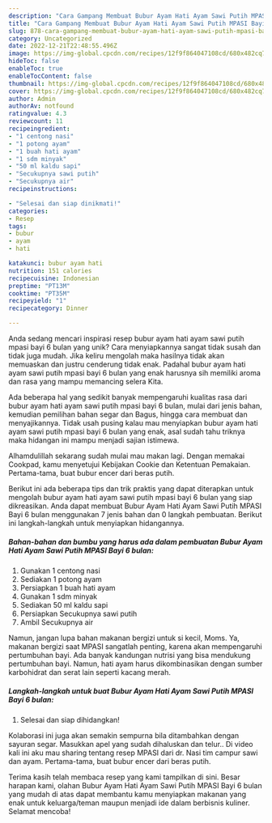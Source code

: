 ```yaml
---
description: "Cara Gampang Membuat Bubur Ayam Hati Ayam Sawi Putih MPASI Bayi 6 bulan yang Lezat"
title: "Cara Gampang Membuat Bubur Ayam Hati Ayam Sawi Putih MPASI Bayi 6 bulan yang Lezat"
slug: 878-cara-gampang-membuat-bubur-ayam-hati-ayam-sawi-putih-mpasi-bayi-6-bulan-yang-lezat
category: Uncategorized
date: 2022-12-21T22:48:55.496Z
image: https://img-global.cpcdn.com/recipes/12f9f864047108cd/680x482cq70/bubur-ayam-hati-ayam-sawi-putih-mpasi-bayi-6-bulan-foto-resep-utama.jpg
hideToc: false
enableToc: true
enableTocContent: false
thumbnail: https://img-global.cpcdn.com/recipes/12f9f864047108cd/680x482cq70/bubur-ayam-hati-ayam-sawi-putih-mpasi-bayi-6-bulan-foto-resep-utama.jpg
cover: https://img-global.cpcdn.com/recipes/12f9f864047108cd/680x482cq70/bubur-ayam-hati-ayam-sawi-putih-mpasi-bayi-6-bulan-foto-resep-utama.jpg
author: Admin
authorAv: notfound
ratingvalue: 4.3
reviewcount: 11
recipeingredient:
- "1 centong nasi"
- "1 potong ayam"
- "1 buah hati ayam"
- "1 sdm minyak"
- "50 ml kaldu sapi"
- "Secukupnya sawi putih"
- "Secukupnya air"
recipeinstructions:

- "Selesai dan siap dinikmati!"
categories:
- Resep
tags:
- bubur
- ayam
- hati

katakunci: bubur ayam hati 
nutrition: 151 calories
recipecuisine: Indonesian
preptime: "PT13M"
cooktime: "PT35M"
recipeyield: "1"
recipecategory: Dinner

---
```





Anda sedang mencari inspirasi resep bubur ayam hati ayam sawi putih mpasi bayi 6 bulan yang unik? Cara menyiapkannya sangat tidak susah dan tidak juga mudah. Jika keliru mengolah maka hasilnya tidak akan memuaskan dan justru cenderung tidak enak. Padahal bubur ayam hati ayam sawi putih mpasi bayi 6 bulan yang enak harusnya sih memiliki aroma dan rasa yang mampu memancing selera Kita.





Ada beberapa hal yang sedikit banyak mempengaruhi kualitas rasa dari bubur ayam hati ayam sawi putih mpasi bayi 6 bulan, mulai dari jenis bahan, kemudian pemilihan bahan segar dan Bagus, hingga cara membuat dan menyajikannya. Tidak usah pusing kalau mau menyiapkan bubur ayam hati ayam sawi putih mpasi bayi 6 bulan yang enak,      asal sudah tahu triknya maka hidangan ini mampu menjadi sajian istimewa.














Alhamdulillah sekarang sudah mulai mau makan lagi. Dengan memakai Cookpad, kamu menyetujui Kebijakan Cookie dan Ketentuan Pemakaian. Pertama-tama, buat bubur encer dari beras putih.






Berikut ini ada beberapa tips dan trik praktis yang dapat diterapkan untuk mengolah bubur ayam hati ayam sawi putih mpasi bayi 6 bulan yang siap dikreasikan. Anda dapat membuat Bubur Ayam Hati Ayam Sawi Putih MPASI Bayi 6 bulan menggunakan 7 jenis bahan dan 0 langkah pembuatan. Berikut ini langkah-langkah untuk menyiapkan hidangannya.

<!--inarticleads1-->

##### Bahan-bahan dan bumbu yang harus ada dalam pembuatan Bubur Ayam Hati Ayam Sawi Putih MPASI Bayi 6 bulan:

1. Gunakan 1 centong nasi
1. Sediakan 1 potong ayam
1. Persiapkan 1 buah hati ayam
1. Gunakan 1 sdm minyak
1. Sediakan 50 ml kaldu sapi
1. Persiapkan Secukupnya sawi putih
1. Ambil Secukupnya air


Namun, jangan lupa bahan makanan bergizi untuk si kecil, Moms. Ya, makanan bergizi saat MPASI sangatlah penting, karena akan mempengaruhi pertumbuhan bayi. Ada banyak kandungan nutrisi yang bisa mendukung pertumbuhan bayi. Namun, hati ayam harus dikombinasikan dengan sumber karbohidrat dan serat lain seperti kacang merah. 

<!--inarticleads2-->

##### Langkah-langkah untuk buat Bubur Ayam Hati Ayam Sawi Putih MPASI Bayi 6 bulan:


1. Selesai dan siap dihidangkan!

Kolaborasi ini juga akan semakin sempurna bila ditambahkan dengan sayuran segar. Masukkan apel yang sudah dihaluskan dan telur.. Di video kali ini aku mau sharing tentang resep MPASI dari dr. Nasi tim campur sawi dan ayam. Pertama-tama, buat bubur encer dari beras putih. 

Terima kasih telah membaca resep yang kami tampilkan di sini. Besar harapan kami, olahan Bubur Ayam Hati Ayam Sawi Putih MPASI Bayi 6 bulan yang mudah di atas dapat membantu kamu menyiapkan makanan yang enak untuk keluarga/teman maupun menjadi ide dalam berbisnis kuliner. Selamat mencoba!
